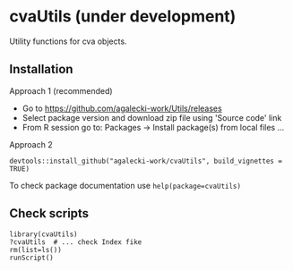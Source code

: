# cvaUtils (under development)

Utility functions for cva objects.

## Installation

Approach 1 (recommended)

* Go to https://github.com/agalecki-work/Utils/releases
* Select package version and download zip file using 'Source code' link
* From R session go to: Packages -> Install package(s) from local files ... 

Approach 2

```
devtools::install_github("agalecki-work/cvaUtils", build_vignettes = TRUE)
```

To check package documentation use `help(package=cvaUtils)`


## Check scripts

```
library(cvaUtils)
?cvaUtils  # ... check Index fike
rm(list=ls())
runScript()
```